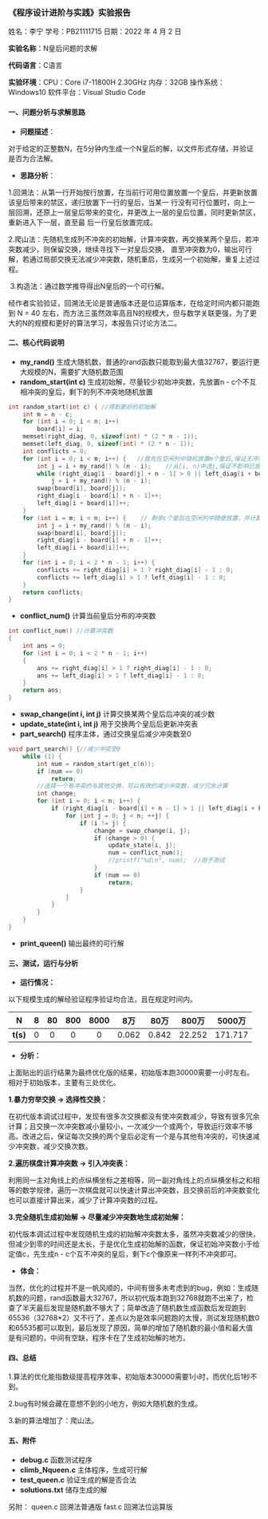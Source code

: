 ### 《程序设计进阶与实践》实验报告

姓名：李宁			学号：PB21111715			日期：2022 年 4 月 2 日

**实验名称**：N皇后问题的求解

**代码语言**：C语言

**实验环境**：CPU：Core i7-11800H 2.30GHz	内存：32GB	操作系统：Windows10	软件平台：Visual Studio Code

#### 一、问题分析与求解思路

- **问题描述**：

​	对于给定的正整数N，在5分钟内生成一个N皇后的解，以文件形式存储，并验证是否为合法解。

- **思路分析**：

​	1.回溯法：从第一行开始按行放置，在当前行可用位置放置一个皇后，并更新放置该皇后带来的禁区，递归放置下一行的皇后，当某一	行没有可行位置时，向上一层回溯，还原上一层皇后带来的变化，并更改上一层的皇后位置，同时更新禁区，重新进入下一层，直至最	后一行皇后放置完成。

​	2.爬山法：先随机生成列不冲突的初始解，计算冲突数，再交换某两个皇后，若冲突数减少，则保留交换，继续寻找下一对皇后交换，	直至冲突数为0，输出可行解，若通过局部交换无法减少冲突数，随机重启，生成另一个初始解，重复上述过程。

​	3.构造法：通过数学推导得出N皇后的一个可行解。

经作者实验验证，回溯法无论是普通版本还是位运算版本，在给定时间内都只能跑到 N = 40 左右，而方法三虽然效率高且N的规模大，但与数学关联更强，为了更大的N的规模和更好的算法学习，本报告只讨论方法二。

#### 二、核心代码说明

- **my_rand()**      生成大随机数，普通的rand函数只能取到最大值32767，要运行更大规模的N，需要扩大随机数范围
- **random_start(int c)**      生成初始解，尽量较少初始冲突数，先放置n - c个不互相冲突的皇后，剩下的列不冲突地随机放置

```c
int random_start(int c) { //得到更好的初始解
    int m = n - c;
    for (int i = 0; i < n; i++)
        board[i] = i;
    memset(right_diag, 0, sizeof(int) * (2 * n - 1));
    memset(left_diag, 0, sizeof(int) * (2 * n - 1));
    int conflicts = 0;
    for (int i = 0; i < m; i++) {	//首先在空闲列中随机放置m个皇后,保证无冲突
        int j = i + my_rand() % (n - i);	//从[i, n)中选j,保证不影响已放置的皇后
        while (right_diag[i - board[j] + n - 1] > 0 || left_diag[i + board[j]] > 0)
            j = i + my_rand() % (n - i);
        swap(board[i], board[j]);
        right_diag[i - board[i] + n - 1]++;
        left_diag[i + board[i]]++;
    }
    for (int i = m; i < n; i++) {	 // 剩余c个皇后在空闲列中随便放置，并计算初始冲突数
        int j = i + my_rand() % (n - i);
        swap(board[i], board[j]);
        right_diag[i - board[i] + n - 1]++;
        left_diag[i + board[i]]++;
    }
    for (int i = 0; i < 2 * n - 1; i++) {
        conflicts += right_diag[i] > 1 ? right_diag[i] - 1 : 0;
        conflicts += left_diag[i] > 1 ? left_diag[i] - 1 : 0;
    }
    return conflicts;
}
```



- **conflict_num()**      计算当前皇后分布的冲突数

```c
int conflict_num() //计算冲突数
{
    int ans = 0;
    for (int i = 0; i < 2 * n - 1; i++)
    {
        ans += right_diag[i] > 1 ? right_diag[i] - 1 : 0;
        ans += left_diag[i] > 1 ? left_diag[i] - 1 : 0;
    }
    return ans;
}
```



- **swap_change(int i, int j)**      计算交换某两个皇后后冲突的减少数
- **update_state(int i, int j)**      用于交换两个皇后后更新冲突表
- **part_search()**      程序主体，通过交换皇后减少冲突数至0

```c
void part_search() {//减少冲突至0
    while (1) {
        int num = random_start(get_c(n));
        if (num == 0)
            return;
        //选择一个有冲突的与其他交换，可以有效的减少冲突数，减少冗余计算
        int change;
        for (int i = 0; i < n; i++) {
            if (right_diag[i - board[i] + n - 1] > 1 || left_diag[i + board[i]] > 1) {
                for (int j = 0; j < n; ++j) {
                    if (i != j) {
                        change = swap_change(i, j);
                        if (change > 0) {
                            update_state(i, j);
                            num = conflict_num();
                            //printf("%d\n", num);	//用于测试
                        }
                        if (num == 0)
                            return;
                    }
                }
            }
    	}
    }
}
```

- **print_queen()**       输出最终的可行解

####  三、测试，运行与分析

- **运行情况：**

以下规模生成的解经验证程序验证均合法，且在规定时间内。

|    N     |  8   |  80  | 800  | 8000 |  8万  | 80万  | 800万  | 5000万  |
| :------: | :--: | :--: | :--: | :--: | :---: | :---: | :----: | :-----: |
| **t(s)** |  0   |  0   |  0   |  0   | 0.062 | 0.842 | 22.252 | 171.717 |

- **分析：**

上面贴出的运行结果为最终优化版的结果，初始版本跑30000需要一小时左右。相对于初始版本，主要有三处优化。

**1.暴力穷举交换 → 选择性交换：**

在初代版本调试过程中，发现有很多次交换都没有使冲突数减少，导致有很多冗余计算；且交换一次冲突数减小量较小，一次减少一个或两个，导致运行效率不够高。改进之后，保证每次交换的两个皇后必定有一个是与其他有冲突的，可快速减少冲突数，减少交换次数。

**2.遍历棋盘计算冲突数 → 引入冲突表：**

利用同一主对角线上的点纵横坐标之差相等，同一副对角线上的点纵横坐标之和相等的数学规律，遍历一次棋盘就可以快速计算出冲突数，且交换前后的冲突数变化也可以直接计算出来，减少了计算冲突数的过程。

**3.完全随机生成初始解 → 尽量减少冲突数地生成初始解：**

初代版本调试过程中发现随机生成的初始解冲突数太多，虽然冲突数减少的很快，但减少到零的时间还是太长，于是优化生成初始解的函数，保证初始冲突数小于给定值c，先生成n - c个互不冲突的皇后，剩下c个像原来一样列不冲突即可。

- **体会：**

当然，优化的过程并不是一帆风顺的，中间有很多未考虑到的bug，例如：生成随机数的问题，rand函数最大32767，所以初代版本跑到32768就跑不出来了，检查了半天最后发现是随机数不够大了；简单改造了随机数生成函数后发现跑到65536（32768*2）又不行了，差点以为是效率问题跑的太慢，测试发现随机数0和65535都可以取到，最后发现了原因，简单的增加了随机数的最小值和最大值是有问题的，中间有空缺，程序卡在了生成初始解的地方。

#### 四、总结

1.算法的优化能指数级提高程序效率，初始版本30000需要1小时，而优化后1秒不到。

2.bug有时候会藏在意想不到的小地方，例如大随机数的生成。

3.新的算法增加了：爬山法。

#### 五、附件

- **debug.c**      函数测试程序
- **climb_Nqueen.c**      主体程序，生成可行解
- **test_queen.c**      验证生成的解是否合法
- **solutions.txt**      储存生成的解

另附：
queen.c      回溯法普通版
fast.c      回溯法位运算版







